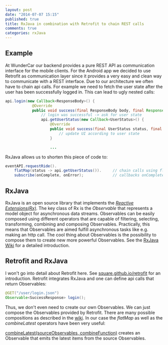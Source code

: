 ```yaml
---
layout: post
date: "2014-07-07 15:15"
published: true
title: RxJava in combination with Retrofit to chain REST calls
comments: true
categories: rxJava
---
```


## Example
At WunderCar our backend provides a pure REST API as communication interface for the mobile clients. For the Android app we decided to use Retrofit as communication layer since it provides a very easy and clean way to communicate with a REST interface.
Due to our architecture we often have to chain api calls. For example we need to fetch the user state after the user has been successfully logged in. This can lead to ugly nested calls:

```java
api.login(new Callback<ResponseBody>() {
         	@Override
            public void success(final ResponseBody body, final Response response) {
            	// login was successful -> ask for user state
				api.getUserStatus(new Callback<UserStatus>() {
                    @Override
                    public void success(final UserStatus status, final Response response) {
                    	// update UI according to user state
					}

					...
```
RxJava allows us to shorten this piece of code to:
```java
eventAPI.requestRide().
	flatMap(status -> api.getUserStatus()).		// chain calls using flatMap
    subscribe(onComplete, onError);	 			// callbacks onComplete and onError
```

## RxJava
RxJava is an open source library that implements the _[Reactive Extensions(Rx)](https://rx.codeplex.com/)_.
The key class of Rx is the _Observable_ that represents a model object for asynchronous data streams. Observables can be easily composed using different operators that are capable of filtering, selecting, transforming, combining and composing Observables.
Practically, this means that Observables are aimed fulfill asynchronous tasks like e.g. making an http call. The cool thing about Observables is the possibility to compose them to create new more powerful Observables. See the [RxJava Wiki](https://github.com/Netflix/RxJava/wiki) for a detailed introduction.

## Retrofit and RxJava
I won't go into detail about Retrofit here. See [square.github.io/retrofit](http://square.github.io/retrofit/) for an introduction. Retrofit integrates RxJava and one can define api calls that return Observables:
```java
@GET("/user/login.json") 
Observable<SuccessResponse> login();
```
Thus, we don't even need to create our own Observables. We can just compose the Observables provided by Retrofit. There are many possible compositions as described in the [wiki](https://github.com/Netflix/RxJava/wiki/Observable). In our case the _flatMap_ as well as the _combineLatest_ operators have been very useful:

[combineLatest(sourceObservables, combineFunction)](http://netflix.github.io/RxJava/javadoc/rx/Observable.html#combineLatest(java.util.List,%20rx.functions.FuncN)) creates an Observable that emits the latest items from the source Observables.